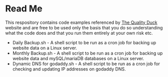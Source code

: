 # Read Me
This respository contains code examples referenced by [The Quality Duck](https://www.thequalityduck.co.uk) website and are free to be used only the basis that you do so understanding what the code does and that you run them entirely at your own risk etc.

- Daily Backup.sh - A shell script to be run as a cron job for backing up website data on a Linux server.
- Monthly Backup.sh - A shell script to be run as a cron job for backing up website data and mySQL/mariaDB databases on a Linux server.
- Dynamic DNS for godaddy.sh - A shell script to be run as a cron job for checking and updating IP addresses on godaddy DNS.
